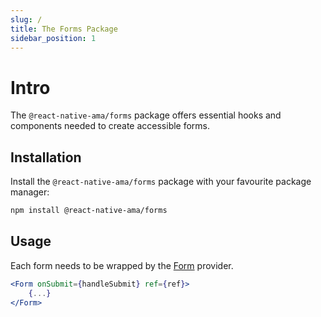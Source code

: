 ```yaml
---
slug: /
title: The Forms Package
sidebar_position: 1
---
```


# Intro

The `@react-native-ama/forms` package offers essential hooks and components needed to create accessible forms.

## Installation

Install the `@react-native-ama/forms` package with your favourite package manager:

```bash npm2yarn
npm install @react-native-ama/forms
```

## Usage

Each form needs to be wrapped by the [Form](/forms/form) provider.

```jsx
<Form onSubmit={handleSubmit} ref={ref}>
    {...}
</Form>
```
